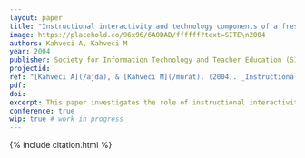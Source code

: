```yaml
---
layout: paper
title: "Instructional interactivity and technology components of a freshman chemistry course"
image: https://placehold.co/96x96/6A0DAD/ffffff?text=SITE\n2004
authors: Kahveci A, Kahveci M
year: 2004
publisher: Society for Information Technology and Teacher Education (SITE)
projectid:
ref: "[Kahveci A](/ajda), & [Kahveci M](/murat). (2004). _Instructional interactivity and technology components of a freshman chemistry course_. Paper presented at the Society for Information Technology and Teacher Education (SITE). Atlanta, USA. March 1 - 6, 2004."
pdf:
doi:
excerpt: This paper investigates the role of instructional interactivity and technology in a freshman-level chemistry course.
conference: true
wip: true # work in progress 
---
```


{% include citation.html %}